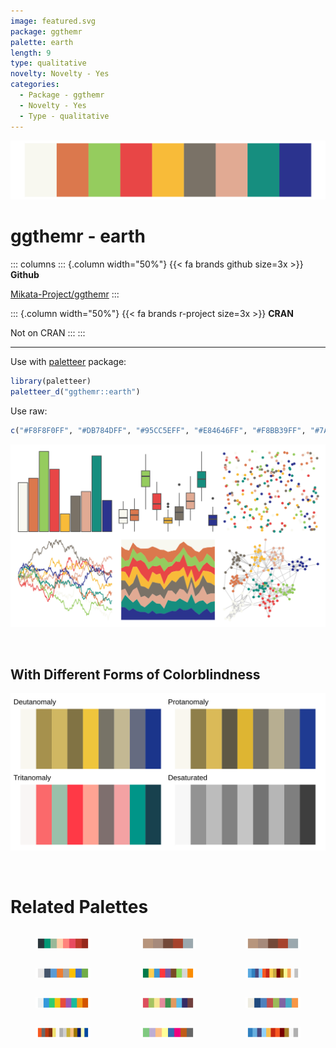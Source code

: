```yaml
---
image: featured.svg
package: ggthemr
palette: earth
length: 9
type: qualitative
novelty: Novelty - Yes
categories:
  - Package - ggthemr
  - Novelty - Yes
  - Type - qualitative
---
```


![](featured.svg)

# ggthemr - earth 

::: columns
::: {.column width="50%"}
{{< fa brands github size=3x >}}
**Github**

[Mikata-Project/ggthemr](https://github.com/Mikata-Project/ggthemr)
:::

::: {.column width="50%"}
{{< fa brands r-project size=3x >}}
**CRAN**

Not on CRAN
:::
:::

<hr> 

Use with [paletteer](https://emilhvitfeldt.github.io/paletteer/) package:

```r
library(paletteer)
paletteer_d("ggthemr::earth")
```

Use raw:

```r
c("#F8F8F0FF", "#DB784DFF", "#95CC5EFF", "#E84646FF", "#F8BB39FF", "#7A7267FF", "#E1AA93FF", "#168E7FFF", "#2B338EFF")
``` 

![](examples.png) 

  <br>
  
  ## With Different Forms of Colorblindness
  
  ![](colorblind.svg) 

<br>

# Related Palettes

<div class="list" style="display: grid; grid-template-columns: auto auto auto;"> <figure class="figure">
<a href="../../awtools/a_palette/"> <img src="../../awtools/a_palette/featured.svg" style="width: 100%;" class="figure-img"></a>
</figure> <figure class="figure">
<a href="../../ButterflyColors/hamadryas_feronia/"> <img src="../../ButterflyColors/hamadryas_feronia/featured.svg" style="width: 100%;" class="figure-img"></a>
</figure> <figure class="figure">
<a href="../../ButterflyColors/hamadryas_feronia/"> <img src="../../ButterflyColors/hamadryas_feronia/featured.svg" style="width: 100%;" class="figure-img"></a>
</figure> <figure class="figure">
<a href="../../Redmonder/qMSO15/"> <img src="../../Redmonder/qMSO15/featured.svg" style="width: 100%;" class="figure-img"></a>
</figure> <figure class="figure">
<a href="../../awtools/mpalette/"> <img src="../../awtools/mpalette/featured.svg" style="width: 100%;" class="figure-img"></a>
</figure> <figure class="figure">
<a href="../../palettetown/feraligatr/"> <img src="../../palettetown/feraligatr/featured.svg" style="width: 100%;" class="figure-img"></a>
</figure> <figure class="figure">
<a href="../../ggthemr/flat_dark/"> <img src="../../ggthemr/flat_dark/featured.svg" style="width: 100%;" class="figure-img"></a>
</figure> <figure class="figure">
<a href="../../peRReo/calle13/"> <img src="../../peRReo/calle13/featured.svg" style="width: 100%;" class="figure-img"></a>
</figure> <figure class="figure">
<a href="../../Redmonder/qMSO12/"> <img src="../../Redmonder/qMSO12/featured.svg" style="width: 100%;" class="figure-img"></a>
</figure> <figure class="figure">
<a href="../../palettetown/ledian/"> <img src="../../palettetown/ledian/featured.svg" style="width: 100%;" class="figure-img"></a>
</figure> <figure class="figure">
<a href="../../RColorBrewer/Accent/"> <img src="../../RColorBrewer/Accent/featured.svg" style="width: 100%;" class="figure-img"></a>
</figure> <figure class="figure">
<a href="../../palettetown/totodile/"> <img src="../../palettetown/totodile/featured.svg" style="width: 100%;" class="figure-img"></a>
</figure> 
</div>
